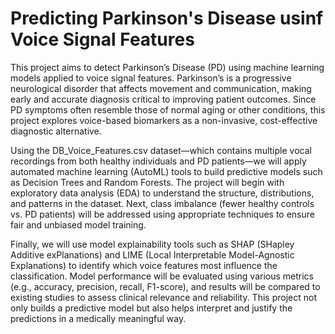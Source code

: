 # Predicting Parkinson's Disease usinf Voice Signal Features

This project aims to detect Parkinson’s Disease (PD) using machine learning models applied to voice signal features. Parkinson’s is a progressive neurological disorder that affects movement and communication, making early and accurate diagnosis critical to improving patient outcomes. Since PD symptoms often resemble those of normal aging or other conditions, this project explores voice-based biomarkers as a non-invasive, cost-effective diagnostic alternative.

Using the DB_Voice_Features.csv dataset—which contains multiple vocal recordings from both healthy individuals and PD patients—we will apply automated machine learning (AutoML) tools to build predictive models such as Decision Trees and Random Forests. The project will begin with exploratory data analysis (EDA) to understand the structure, distributions, and patterns in the dataset. Next, class imbalance (fewer healthy controls vs. PD patients) will be addressed using appropriate techniques to ensure fair and unbiased model training.

Finally, we will use model explainability tools such as SHAP (SHapley Additive exPlanations) and LIME (Local Interpretable Model-Agnostic Explanations) to identify which voice features most influence the classification. Model performance will be evaluated using various metrics (e.g., accuracy, precision, recall, F1-score), and results will be compared to existing studies to assess clinical relevance and reliability. This project not only builds a predictive model but also helps interpret and justify the predictions in a medically meaningful way.
